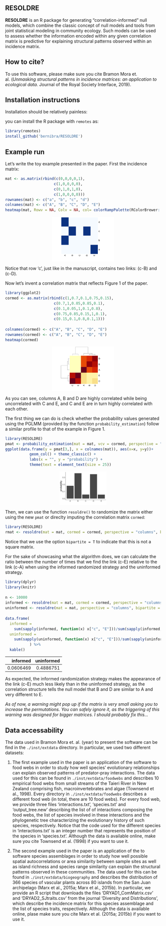 
<!-- README.md is generated from README.Rmd. Please edit that file -->
<!-- Good examples for for the README and article:
        - https://github.com/LieberInstitute/spatialLIBD/blob/devel/README.Rmd
-->

## RESOLDRE

**RESOLDRE** is an R package for generating “correlation-informed” null
models, which combine the classic concept of null models and tools from
joint statistical modeling in community ecology. Such models can be used
to assess whether the information encoded within any given correlation
matrix is predictive for explaining structural patterns observed within
an incidence matrix.

## How to cite?

To use this software, please make sure you cite Bramon Mora et.
al. (*Unmasking structural patterns in incidence matrices: an
application to ecological data.* Journal of the Royal Society Interface,
2019).

## Installation instructions

Installation should be relatively painless:

you can install the R package with `remotes` as:

``` r
library(remotes)
install_github('bernibra/RESOLDRE')
```

## Example run

Let’s write the toy example presented in the paper. First the incidence
matrix:

``` r
mat <- as.matrix(rbind(c(0,0,0,0,1),
                      c(1,0,0,0,0),
                      c(0,1,0,1,0),
                      c(1,0,0,0,0)))
rownames(mat) <- c("a", "b", "c", "d")
colnames(mat) <- c("A", "B", "C", "D", "E")
heatmap(mat, Rowv = NA, Colv = NA, col= colorRampPalette(RColorBrewer::brewer.pal(8, "Blues"))(2))
```

<img src="man/figures/README-toy_matrix-1.png" width="40%" style="display: block; margin: auto;" />

Notice that row ‘c’, just like in the manuscript, contains two links:
(c-B) and (c-D).

Now let’s invent a correlation matrix that reflects Figure 1 of the
paper.

``` r
library(ggplot2)
cormed <- as.matrix(rbind(c(1,0.7,0.1,0.75,0.15),
                      c(0.7,1,0.05,0.85,0.1),
                      c(0.1,0.05,1,0.1,0.8),
                      c(0.75,0.85,0.15,1,0.1),
                      c(0.15,0.1,0.8,0.1,1)))

colnames(cormed) <- c("A", "B", "C", "D", "E")
rownames(cormed) <- c("A", "B", "C", "D", "E")
heatmap(cormed)
```

<img src="man/figures/README-cormat_matrix-1.png" width="40%" style="display: block; margin: auto;" />

As you can see, columns A, B and D are highly correlated while being
uncorrelated with C and E, and C and E are in turn highly correlated
with each other.

The first thing we can do is check whether the probability values
generated using the PGLMM (provided by the function
`probability_estimation`) follow a similar profile to that of the
example in Figure 1.

``` r
library(RESOLDRE)
pmat <- probability_estimation(mat = mat, vcv = cormed, perspective = "columns")
ggplot(data.frame(y = pmat[3,], x = colnames(mat)), aes(x=x, y=y))+
           geom_col() + theme_classic() +
           labs(x = "", y = "probability") +
           theme(text = element_text(size = 25))
```

<img src="man/figures/README-probability_profile-1.png" width="30%" style="display: block; margin: auto;" />

Then, we can use the function `resoldre()` to randomize the matrix
either using the new `pmat` or direclty imputing the correlation matrix
`cormed`:

``` r
library(RESOLDRE)
rmat <- resoldre(mat = mat, cormed = cormed, perspective = "columns", bipartite = T)
```

Notice that we use the option `bipartite = T` to indicate that this is
not a square matrix.

For the sake of showcasing what the algorithm does, we can calculate the
ratio between the number of times that we find the link (c-E) relative
to the link (c-A) when using the informed randomized strategy and the
uninformed strategy.

``` r
library(dplyr)
library(knitr)

n <- 10000
informed <- resoldre(mat = mat, cormed = cormed, perspective = "columns", bipartite = T, randomizations = n)
uninformed <- resoldre(mat = mat, perspective = "columns", bipartite = T, randomizations = n)

data.frame(
  informed = 
    sum(sapply(informed, function(x) x["c", "E"]))/sum(sapply(informed, function(x) x["c", "A"])), 
  uninformed = 
    sum(sapply(uninformed, function(x) x["c", "E"]))/sum(sapply(uninformed, function(x) x["c", "A"]))
           ) %>%
  kable()
```

|  informed | uninformed |
|----------:|-----------:|
| 0.0606469 |  0.4886751 |

As expected, the informed randomization strategy makes the appearance of
the link (c-E) much less likely than in the uninformed strategy, as the
correlation structure tells the null model that B and D are similar to A
and very different to E.

*As of now, a warning might pop up if the matrix is very small asking
you to increase the permutations. You can safely ignore it, as the
triggering of this warning was designed for bigger matrices. I should
probably fix this…*

## Data accessability

The data used in Bramon Mora et. al. (year) to present the software can
be find in the `./inst/extdata` directory. In particular, we used two
different datasets:

1.  The first example used in the paper is an application of the
    software to food webs in order to study how well species’
    evolutionary relationships can explain observed patterns of
    predator-pray interactions. The data used for this can be found in
    `./inst/extdata/foodwebs` and describes 10 empirical food webs from
    small streams of the Taieri River in New Zealand comprising fish,
    macroinvertebrates and algae (Townsend et al., 1998). Every
    directory in `./inst/extdata/foodwebs` describes a different food
    web (in total, there are 10 food webs). For every food web, we
    provide three files ‘interactions.txt’, ‘species.txt’ and
    ‘output_tree.new’ describing the list of of interactions composing
    the food webs, the list of species involved in these interactions
    and the phylogenetic tree characterizing the evolutionary history of
    such species, respectively. Notice that the code used for the
    different species in ‘interactions.txt’ is an integer number that
    represents the position of the species in ‘species.txt’. Although
    the data is available online, make sure you cite Townsend et
    al. (1998) if you want to use it.

2.  The second example used in the paper is an application of the to
    software species assemblages in order to study how well possible
    spatial autocorrelations or area similarity between sample sites as
    well as island richness and species range similarity can explain the
    structural patterns observed in these communities. The data used for
    this can be found in `./inst/extdata/biogeography` and describes the
    distribution of 366 species of vascular plants across 80 islands
    from the San Juan archipelago (Marx et al., 2015a; Marx et al.,
    2015b). In particular, we provide an R script that downloads the
    files ‘DRYAD1_ComMatrix.csv’ and ‘DRYAD2_SJtraits.csv’ from the
    journal ‘Diversity and Distributions’, which describe the incidence
    matrix for this species assemblage and the list of species traits,
    respectively. Although the data is available online, plase make sure
    you cite Marx et al. (2015a; 2015b) if you want to use it.
